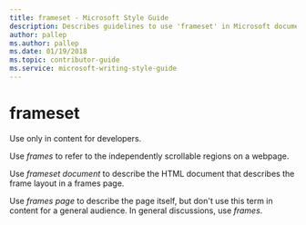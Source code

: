 ```yaml
---
title: frameset - Microsoft Style Guide
description: Describes guidelines to use 'frameset' in Microsoft documents, and provides alternate examples. Use only in content for developers.
author: pallep
ms.author: pallep
ms.date: 01/19/2018
ms.topic: contributor-guide
ms.service: microsoft-writing-style-guide
---
```


# frameset

Use only in content for developers. 

Use *frames* to refer to the independently scrollable regions on a webpage. 

Use *frameset document* to describe the HTML document that describes the frame layout in a frames page.

Use *frames page* to describe the page itself, but don't use this term in content for a general audience. In general discussions, use *frames*.
